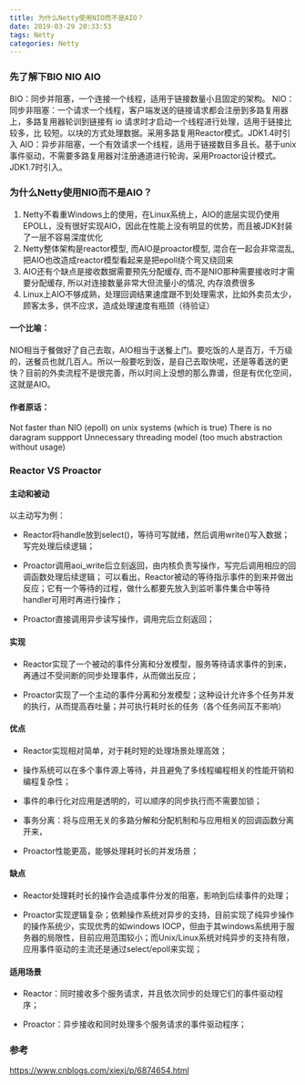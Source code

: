 ```yaml
---
title: 为什么Netty使用NIO而不是AIO？
date: 2019-03-29 20:33:53
tags: Netty
categories: Netty
---
```


### 先了解下BIO NIO AIO
BIO：同步并阻塞，一个连接一个线程，适用于链接数量小且固定的架构。
NIO：同步非阻塞：一个请求一个线程，客户端发送的链接请求都会注册到多路复用器
上，多路复用器轮训到链接有 io 请求时才启动一个线程进行处理，适用于链接比较多，比
较短。以块的方式处理数据。采用多路复用Reactor模式。JDK1.4时引入
AIO：异步非阻塞，一个有效请求一个线程，适用于链接数目多且长。基于unix事件驱动，不需要多路复用器对注册通道进行轮询，采用Proactor设计模式。JDK1.7时引入。


### 为什么Netty使用NIO而不是AIO？
1. Netty不看重Windows上的使用，在Linux系统上，AIO的底层实现仍使用EPOLL，没有很好实现AIO，因此在性能上没有明显的优势，而且被JDK封装了一层不容易深度优化
2. Netty整体架构是reactor模型, 而AIO是proactor模型, 混合在一起会非常混乱,把AIO也改造成reactor模型看起来是把epoll绕个弯又绕回来
3. AIO还有个缺点是接收数据需要预先分配缓存, 而不是NIO那种需要接收时才需要分配缓存, 所以对连接数量非常大但流量小的情况, 内存浪费很多
4. Linux上AIO不够成熟，处理回调结果速度跟不到处理需求，比如外卖员太少，顾客太多，供不应求，造成处理速度有瓶颈（待验证）

#### 一个比喻：
NIO相当于餐做好了自己去取，AIO相当于送餐上门。要吃饭的人是百万，千万级的，送餐员也就几百人。所以一般要吃到饭，是自己去取快呢，还是等着送的更快？目前的外卖流程不是很完善，所以时间上没想的那么靠谱，但是有优化空间，这就是AIO。

#### 作者原话：
Not faster than NIO (epoll) on unix systems (which is true)
There is no daragram suppport
Unnecessary threading model (too much abstraction without usage)


### Reactor VS Proactor

#### 主动和被动

以主动写为例：

* Reactor将handle放到select()，等待可写就绪，然后调用write()写入数据；写完处理后续逻辑；
* Proactor调用aoi_write后立刻返回，由内核负责写操作，写完后调用相应的回调函数处理后续逻辑；
可以看出，Reactor被动的等待指示事件的到来并做出反应；它有一个等待的过程，做什么都要先放入到监听事件集合中等待handler可用时再进行操作；

* Proactor直接调用异步读写操作，调用完后立刻返回；

#### 实现

* Reactor实现了一个被动的事件分离和分发模型，服务等待请求事件的到来，再通过不受间断的同步处理事件，从而做出反应；

* Proactor实现了一个主动的事件分离和分发模型；这种设计允许多个任务并发的执行，从而提高吞吐量；并可执行耗时长的任务（各个任务间互不影响）

#### 优点

* Reactor实现相对简单，对于耗时短的处理场景处理高效；

* 操作系统可以在多个事件源上等待，并且避免了多线程编程相关的性能开销和编程复杂性；

* 事件的串行化对应用是透明的，可以顺序的同步执行而不需要加锁；

* 事务分离：将与应用无关的多路分解和分配机制和与应用相关的回调函数分离开来，

* Proactor性能更高，能够处理耗时长的并发场景；

#### 缺点

* Reactor处理耗时长的操作会造成事件分发的阻塞，影响到后续事件的处理；

* Proactor实现逻辑复杂；依赖操作系统对异步的支持，目前实现了纯异步操作的操作系统少，实现优秀的如windows IOCP，但由于其windows系统用于服务器的局限性，目前应用范围较小；而Unix/Linux系统对纯异步的支持有限，应用事件驱动的主流还是通过select/epoll来实现；

#### 适用场景

* Reactor：同时接收多个服务请求，并且依次同步的处理它们的事件驱动程序；

* Proactor：异步接收和同时处理多个服务请求的事件驱动程序；



### 参考
<https://www.cnblogs.com/xiexj/p/6874654.html>

